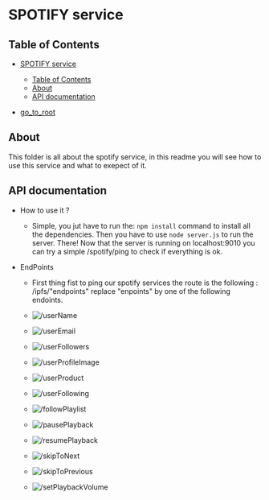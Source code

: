 # SPOTIFY service

## Table of Contents

- [SPOTIFY service](#spotify-service)
  - [Table of Contents](#table-of-contents)
  - [About](#about)
  - [API documentation](#api-documentation)

- [go_to_root](../../../README.md)

## About

This folder is all about the spotify service, in this readme you will see how to use this service and what to exepect of it.

## API documentation

- How to use it ?
  - Simple, you jut have to run the: ```npm install``` command to install all the dependencies. Then you have to use ```node server.js``` to run the server.
    There! Now that the server is running on localhost:9010 you can try a simple /spotify/ping to check if everything is ok.

- EndPoints

  - First thing fist to ping our spotify services the route is the following : /ipfs/"endpoints" replace "enpoints" by one of the following endoints.

  - ![/userName](pictures/username.png)
  - ![/userEmail](pictures/useremailsp.png)
  - ![/userFollowers](pictures/userfollowers.png)
  - ![/userProfileImage](pictures/userprofileimage.png)
  - ![/userProduct](pictures/userproducti.png)
  - ![/userFollowing](pictures/userfollowing.png)
  - ![/followPlaylist](pictures/followplaylist.png)
  - ![/pausePlayback](pictures/pauseplayback.png)
  - ![/resumePlayback](pictures/resumeplayback.png)
  - ![/skipToNext](pictures/skiptonext.png)
  - ![/skipToPrevious](pictures/skiptoprevious.png)
  - ![/setPlaybackVolume](pictures/setplaybackvolume.png)
